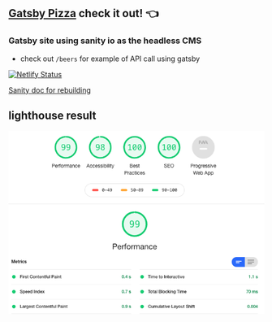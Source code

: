 ## [Gatsby Pizza](https://pizza-gatsby.netlify.app/)  check it out! :point_left:

### Gatsby site using sanity io as the headless CMS
- check out `/beers` for example of API call using gatsby 

[![Netlify Status](https://api.netlify.com/api/v1/badges/287021b4-0489-4165-aac7-9a0eb4655a24/deploy-status)](https://app.netlify.com/sites/pizza-gatsby/deploys)

[Sanity doc for rebuilding](https://www.sanity.io/blog/how-to-quickly-set-up-a-gatsby-js-jamstack-website-with-a-headless-cms#trigger-new-netlify-builds-on-content-changes-52f5edfa3342)

## lighthouse result
![light-house](lighthouse.png)
